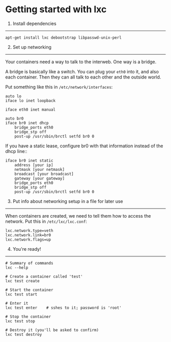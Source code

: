Getting started with lxc
========================

1. Install dependencies
-----------------------

    apt-get install lxc debootstrap libpasswd-unix-perl

2. Set up networking
--------------------

Your containers need a way to talk to the interweb. One way is a bridge.

A bridge is basically like a switch. You can plug your ``eth0`` into it, and
also each container. Then they can all talk to each other and the outside
world.

Put something like this in ``/etc/network/interfaces``:

    auto lo
    iface lo inet loopback

    iface eth0 inet manual

    auto br0
    iface br0 inet dhcp
        bridge_ports eth0
        bridge_stp off
        post-up /usr/sbin/brctl setfd br0 0

If you have a static lease, configure br0 with that information instead of the
dhcp line::

    iface br0 inet static
        address [your ip]
        netmask [your netmask]
        broadcast [your broadcast]
        gateway [your gateway]
        bridge_ports eth0
        bridge_stp off
        post-up /usr/sbin/brctl setfd br0 0

3. Put info about networking setup in a file for later use
----------------------------------------------------------

When containers are created, we need to tell them how to access the network.
Put this in ``/etc/lxc/lxc.conf``:

    lxc.network.type=veth
    lxc.network.link=br0
    lxc.network.flags=up

4. You're ready!
----------------

    # Summary of commands
    lxc --help

    # Create a container called 'test'
    lxc test create

    # Start the container
    lxc test start

    # Enter it
    lxc test enter    # sshes to it; password is 'root'

    # Stop the container
    lxc test stop

    # Destroy it (you'll be asked to confirm)
    lxc test destroy
